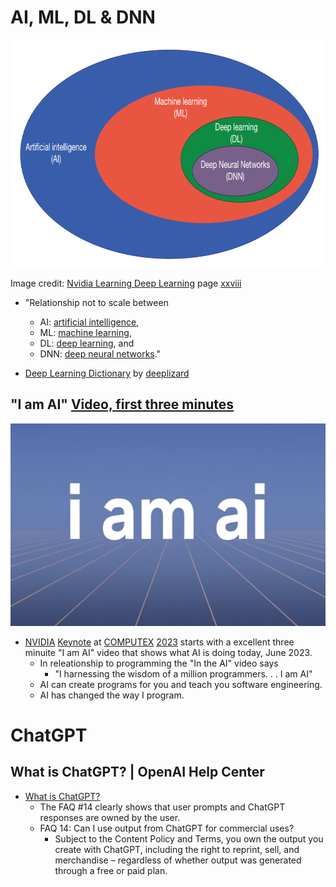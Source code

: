 # AI, ML, DL & DNN

<p align="center">
<img width="734" height="364" src="/Images/AI.png">  
</p>

Image credit: [Nvidia Learning Deep Learning](https://ldlbook.com/) page [xxviii](https://ldlbook.com/downloads/)
  + "Relationship not to scale between 
    + AI: [artificial intelligence](https://en.wikipedia.org/wiki/Artificial_intelligence), 
    + ML: [machine learning](https://en.wikipedia.org/wiki/Machine_learning), 
    + DL: [deep learning](https://en.wikipedia.org/wiki/Deep_learning), and 
    + DNN: [deep neural networks](https://en.wikipedia.org/wiki/Deep_learning#Deep_neural_networks)."

  + [Deep Learning Dictionary](https://www.youtube.com/playlist?list=PLZbbT5o_s2xqaYcABd4VgeXie6SNmtB_2) by [deeplizard](https://www.youtube.com/@deeplizard)


## "I am AI" [Video, first three minutes](https://www.youtube.com/watch?v=i-wpzS9ZsCs)

<p align="center">
<img width="583" height="324" src="/Images/IamAI.png">  
</p>

+ [NVIDIA](https://en.wikipedia.org/wiki/Nvidia) [Keynote](https://www.youtube.com/watch?v=i-wpzS9ZsCs) at [COMPUTEX](https://en.wikipedia.org/wiki/Computex) [2023](https://www.computextaipei.com.tw/zh-tw/index.html) starts with a excellent three minuite "I am AI" video that shows what AI is doing today, June 2023.
  + In releationship to programming the "In the AI" video says
      + "I harnessing the wisdom of a million programmers. . . I am AI"
  + AI can create programs for you and teach you software engineering.
  + AI has changed the way I program.

# ChatGPT

## What is ChatGPT? | OpenAI Help Center
+ [What is ChatGPT?](https://help.openai.com/en/articles/6783457-what-is-chatgpt)
  + The FAQ \#14 clearly shows that user prompts and ChatGPT responses are owned by the user.
  + FAQ 14: Can I use output from ChatGPT for commercial uses?
    + Subject to the Content Policy and Terms, you own the output you create with ChatGPT, including the right to reprint, sell, and merchandise – regardless of whether output was generated through a free or paid plan.
